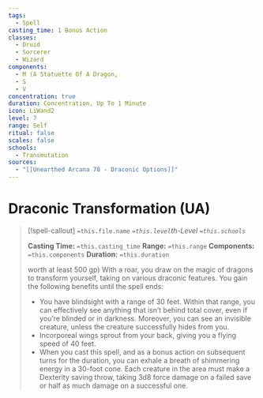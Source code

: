 ```yaml
---
tags:
  - Spell
casting_time: 1 Bonus Action
classes:
  - Druid
  - Sorcerer
  - Wizard
components:
  - M (A Statuette Of A Dragon,
  - S
  - V
concentration: true
duration: Concentration, Up To 1 Minute
icon: LiWand2
level: 7
range: Self
ritual: false
scales: false
schools:
  - Transmutation
sources:
  - "[[Unearthed Arcana 78 - Draconic Options]]"
---
```


# Draconic Transformation (UA)

>[!spell-callout] `=this.file.name`
>*`=this.level`th-Level `=this.schools`*
>
>**Casting Time:** `=this.casting_time`
>**Range:** `=this.range`
>**Components:** `=this.components`
>**Duration:** `=this.duration`
>
>worth at least 500 gp)
>With a roar, you draw on the magic of dragons to transform yourself, taking on various draconic features. You gain the following benefits until the spell ends:
>
>* You have blindsight with a range of 30 feet. Within that range, you can effectively see anything that isn’t behind total cover, even if you’re blinded or in darkness. Moreover, you can see an invisible creature, unless the creature successfully hides from you.
>* Incorporeal wings sprout from your back, giving you a flying speed of 40 feet.
>* When you cast this spell, and as a bonus action on subsequent turns for the duration, you can exhale a breath of shimmering energy in a 30-foot cone. Each creature in the area must make a Dexterity saving throw, taking 3d8 force damage on a failed save or half as much damage on a successful one.
>
>
